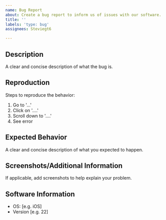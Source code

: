 ```yaml
---
name: Bug Report
about: Create a bug report to inform us of issues with our software.
title: ''
labels: 'type: bug'
assignees: Steviegt6

---
```


## Description
A clear and concise description of what the bug is.

## Reproduction
Steps to reproduce the behavior:
1. Go to '...'
2. Click on '....'
3. Scroll down to '....'
4. See error

## Expected Behavior
A clear and concise description of what you expected to happen.
## Screenshots/Additional Information
If applicable, add screenshots to help explain your problem.

## Software Information
 - OS: [e.g. iOS]
 - Version [e.g. 22]
